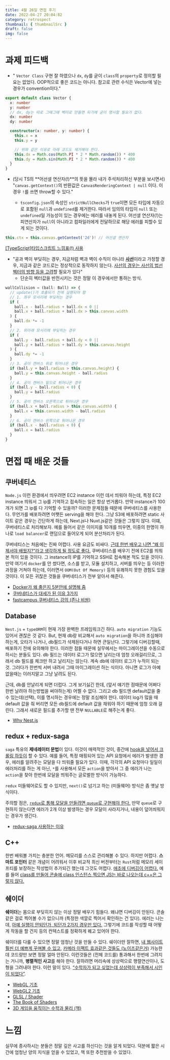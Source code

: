```yaml
---
title: 4월 26일 면접 후기
date: 2022-04-27 20:04:82
category: retrospect
thumbnail: { thumbnailSrc }
draft: false
img: false
---
```


# 과제 피드백

- " `Vector Class` 구현 잘 하였으나 `dx`, `dy`를 굳이 `class`의 `property`로 정의할 필요는 없었다. OOP적으로 좋은 코드는 아니다. 참고로 관련 수식은 Vector에 넣는 경우가 convention이다."

```ts
export default class Vector {
  x: number
  y: number
  // dx, dy는 따로 그때그떄 벡터로 만들면 되기에 굳이 명시할 필요가 없다.
  dx: number
  dy: number

  constructor(x: number, y: number) {
    this.x = x
    this.y = y

    // 위와 같은 이유로 아래 코드도 제거해야 한다.
    this.dx = Math.cos(Math.PI * 2 * Math.random()) * 400
    this.dy = Math.sin(Math.PI * 2 * Math.random()) * 400
  }
}
```

- (당시 TS의 **어선셜 연산자(!)**의 뜻을 몰라 내가 주석처리하신 부분을 보시면서) "`canvas.getContext()`의 반환값은 `CanvasRenderingContext | null` 이다. 이경우 `!`를 쓰면 throw할 수 있다."

  - `tsconfig.json`의 속성인 `strictNullChecks`가 `true`이면 모든 타입에 자동으로 포함된 `null`과 `undefined`를 제거한다. 따라서 임의의 타입이 `null` 또는 `undefined`일 가능성이 있는 경우에는 에러를 내놓게 된다. 어선셜 연산자(!)는 피연산자가 `null`이 아니라고 컴파일러에게 전달하므로 해당 에러를 피할수 있게 되는 것이다.

```ts
this.ctx = this.canvas.getContext('2d')! // 어선셜 연산자
```

[[TypeScript]타입스크립트 느낌표(!) 사용](https://developer-talk.tistory.com/191)

- "공과 벽이 부딪히는 경우, 지금처럼 벽과 벽이 수직이 아니라 <u>**사선**</u>이라고 가정할 경우, 지금과 같은 코드로는 정상적으로 동작하지 않는다. <u>사선의 경우는 사선의 법선 벡터의 방향 등을 고려</u>할 필요가 있다"
  - 단순히 벡터값을 반전시키는 것은 정말 이 경우에서만 통하는 방식.

```ts
wallCollision = (ball: Ball) => {
  // update()가 호출되기 전에 실행되야 함
  // 1. 좌우 모서리에 부딪히는 경우
  if (
    ball.x - ball.radius + ball.dx < 0 ||
    ball.x + ball.radius + ball.dx > this.canvas.width
  ) {
    ball.dx *= -1
  }
  // 2. 위아래 모서리에 부딪히는 경우
  if (
    ball.y - ball.radius + ball.dy < 0 ||
    ball.y + ball.radius + ball.dy > this.canvas.height
  ) {
    ball.dy *= -1
  }
  // 3. 공이 캔버스 위로 튀어나온 경우
  if (ball.y + ball.radius > this.canvas.height) {
    ball.y = this.canvas.height - ball.radius
  }
  // 4. 공이 캔버스 밑으로 튀어나온 경우
  if (ball.y - ball.radius < 0) {
    ball.y = ball.radius
  }
  // 5. 공이 캔버스 오른쪽으로 튀어나온 경우
  if (ball.x + ball.radius > this.canvas.width) {
    ball.x = this.canvas.width - ball.radius
  }
  // 6. 공이 캔버스 왼쪽으로 튀어나온 경우
  if (ball.x - ball.radius < 0) {
    ball.x = ball.radius
  }
}
```

# 면접 때 배운 것들

## 쿠버네티스

`Node.js` 이런 환경에서 띄우려면 EC2 instance 이런 데서 띄워야 하는데, 특정 EC2 instance 띄워서 그 ip를 기억하고 접속하는 일은 항상 번거롭다.
만약 instance가 100개가 되면 그 ip를 다 기억할 수 있을까? 이러한 문제점들 때문에 쿠버네티스를 사용한다. 무언가를 배포하려면 어쨋든 serving을 해야 한다. 그냥 S3에 배포하려면 static 사이트 같은 경우는 간단하게 하는데, Next.js나 Nuxt.js같은 것들은 그렇지 않다. 이떄, 쿠버네티스로 처리해보자. 예를 들어서 같은 이미지를 10개를 띄우면, 이중의 한명이 하나로 `load balancer`로 랜덤으로 들어오게 되어 분산처리가 된다.

쿠버네티스는 처음에는 진짜 어렵다. 사용 요금도 비싸다. <u>근데 한번 배우고 나면 “왜 이제서야 배웠지?”라고 생각하게 될 정도로 좋다.</u>
쿠버네티스를 배우기 전에 EC2를 띄워 본 적이 있을 것이다. 그 instance의 IP를 기억하고 SSH로 접속해본 적도 있을 것이다.
만약 여기서 `docker`를 안 썼다면, 소스를 받고, 모듈 설치하고, 서버를 띄우는 등 이러한 과정을 거쳐야 하는데, 이러면서 `OOM(Out Of Memory)` 등의 유쾌하지 못한 경험도 있을 것이다. 이 모든 귀찮은 것들을 쿠버네티스가 전부 알아서 해준다.

- [Docker가 왜 좋은지 5분안에 설명해 줌](https://www.youtube.com/watch?v=chnCcGCTyBg)
- [쿠버네티스가 대세가 된 이유 3가지](https://www.youtube.com/watch?v=S3FVcdZcZnA&t=3s)
- [fastcampus 쿠버네티스 강의 (존나 비쌈)](https://fastcampus.co.kr/dev_online_kubemsa)

## Database

`Nest.js` + `typeORM`이 현재 가장 완벽한 프레임워크긴 하다. `auto migration` 기능도 있어서 괜찮은 것 같다.
But, 현재 db랑 비교해서 `auto migration`을 하니까 조심해야 하는게, 오타가 나거나, db필드가 삭제된다거나 하면 큰일난다. 그렇기에 디버깅할때, 배포하기 전에 유의해야 한다. 이러한 점들 때문에 실무에서는 마이그레이션을 수동으로 하시는 분들도 있다. db 필드는 데이터 로그가 많으면 날리는데 엄청 오래걸리므로, 그래서 db 필드를 체크만 하고 날리지는 않는다. 계속 db에 데이터 로그가 누적이 되는 것. 그러다가 한번씩 서버 내려서 그때 마이그레이션 하는 식이다. 아니면 로그가 아예 없을때는 이러지말고 그냥 날려도 된다.

근데, db를 안날리게 되면 더럽다. 그게 보기싫긴 한데, (앞서 얘기한 점때문에 어쩌다 한번 날려야 하는방법을 써야하는게) 어쩔 수 없다. 그리고 db 필드엔 default값을 줄 수 있는데(선택), 이를 명시하는 경우에는 정말 조심해야 한다. 데이터 log가 많을 때 default 값을 줘 버리면 모든 db필드에 default 값을 채워야 하기 때문에 엄청 오래 걸린다. 그래서 새로운 필드를 추가할 땐 전부 `NULLABLE`로 해주는게 좋다.

- [Why Nest.js](https://www.youtube.com/watch?v=SHfR1tLpe1o)

## redux + redux-saga

`saga` 특유의 **제네레이터 문법**이 있다. 이것이 매력적인 것이, 중간에 <u>hook을 넣어서 크롤링 하듯이</u> 할 수 있다. 예를 들어, 특정 매핑되어 있는 API 요청에서 에러가 발생한 경우, 에러를 알려주는 모달을 다 띄워줄 필요가 있다. 이때, 각각의 API 요청마다 일일이 에러처리를 하는 게 아닌, `*`를 사용해서 모든 `action`을 받아서 그 중 에러가 나는 `action`을 찾아 한번에 모달을 띄워주는 글로벌한 방식이 가능하다.

`redux` 미들웨어로도 할 수 있지만, `next()`로 넘기고 하는 (미들웨어) 방식은 좀 옛날 방식이다.

주의할 점은, <u>`redux`로 통해 모달을 만들려면 `queue`로 구현해야 한다.</u> 만약 `queue`로 구현하지 않는다면 에러가 2개 이상 발생하는 경우 모달이 사라지거나, 내용이 덮어씌워지는 경우가 생긴다.

- [redux-saga 사용하는 이유](https://kyounghwan01.github.io/blog/React/redux/redux-saga/#%E1%84%89%E1%85%A1%E1%84%8B%E1%85%AD%E1%86%BC%E1%84%92%E1%85%A1%E1%84%82%E1%85%B3%E1%86%AB-%E1%84%8B%E1%85%B5%E1%84%8B%E1%85%B2)

## C++

한번 배워볼 가치는 충분한 언어. 메모리를 스스로 관리해볼 수 있다. 하지만 어렵다. **스마트 포인터** 같은 개념이 어려워서 이후 비교적 최신 버젼부터는 `Rust`처럼 메모리 세이프티를 보장하는 작성법이 추가되긴 했는데 그것도 어렵다. <u>애초에 디버깅이 어렵다.</u> 예를 들어 <u>class를 만들어 콘솔에 class 인스턴스 찍으면 JS는 바로 나오는데 c++은 그렇지 않다.</u>

## 쉐이더

**쉐이더**는 몸으로 부딪히지 않는 이상 정말 배우기 힘들다. 왜냐면 디버깅이 안된다. 콘솔같은 걸로 찍어볼 수가 없으니까 (특정한 색깔로 찍어서 확인하는 건 있다). 에러는 나는데, <u>아예 실행이 안되던가, 되던가 2가지 경우만 있다.</u> 그렇기에 코드를 작성할 때 어떻게 작동을 할 건지 등의 컨텍스트를 정확하게 꿰고 있어야 한다.

쉐이더를 다룰 수 있으면 정말 엄청난 것을 만들 수 있다. 쉐이더만 잘하면, <u>내 웹사이트 훨씬 더 예쁘게 꾸며볼 수 있고</u>, <u>카메라 이펙트 효과같은 것들도 (노이즈같은거)</u> 가능한데 코드량만 보면 정말 얼마 안된다. 이런것들은 (전체 코드를) 통과해서 한번에 그려지는 거니까, **병렬적인 사고**를 해야 한다. 잘하려면 머리속에 상상력으로 행렬연산이나, 도형을 그려내야 한다. 이런 말이 있다. <u>“수학자가 되고 싶었는데 상상력이 부족해서 시인이 되었다”</u>.

- [WebGL 기초](https://webglfundamentals.org/webgl/lessons/ko/)
- [WebGL2 기초](https://webgl2fundamentals.org/webgl/lessons/ko/)
- [GLSL / Shader](https://www.opentutorials.org/module/3659)
- [The Book of Shaders](https://thebookofshaders.com/?lan=kr)
- [3D 게임을 움직이는 수학과 물리 (책)](https://book.naver.com/bookdb/book_detail.naver?bid=11792229)

# 느낌

실무에 종사하시는 분들은 정말 깊은 사고를 하신다는 것을 알게 되었다. 덕분에 짧은 시간에 엄청난 양의 지식을 얻을 수 있었고, 책 또한 추천받을 수 있었다.
